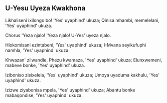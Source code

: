 ## U-Yesu Uyeza Kwakhona

Likhaliseni ixilongo bo!  'Yes' uyaphind' ukuza;
Qinisa mhambi, memelelani, 'Yes' uyaphind' ukuza.

Chorus
'Yeza njalo! 'Yeza njalo! U-Yes' uyeza njalo.

Hlokomisani ezintabeni, 'Yes' uyaphind' ukuza;
I-Mvana seyikufuphi namhla, 'Yes' uyaphind' ukuza.

Khwazan' zilwandle, Phezu kwamaza, 'Yes' uyaphind' ukuza;
Elunxwemeni, mabeve bonke, 'Yes' uyaphind' ukuza.

Iziboniso zisixelela, 'Yes' uyaphind' ukuza;
Umoya uyaduma kakhulu, 'Yes' uyaphind' ukuza.

Izizwe ziyabonisa mpela, 'Yes' uyaphind' ukuza;
Abantu bonke mabaqondise, 'Yes' uyaphind' ukuza.


